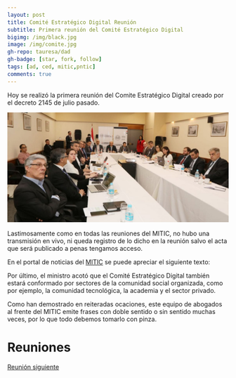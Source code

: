 ```yaml
---
layout: post
title: Comité Estratégico Digital Reunión
subtitle: Primera reunión del Comité Estratégico Digital
bigimg: /img/black.jpg
image: /img/comite.jpg
gh-repo: tauresa/dad
gh-badge: [star, fork, follow]
tags: [ad, ced, mitic,pntic]
comments: true
---
```

Hoy se realizó la primera reunión del Comite Estratégico Digital creado por el decreto 2145 de julio pasado. 

![comite](/img/ced20191017.jpg)

Lastimosamente como en todas las reuniones del MITIC, no hubo una transmisión en vivo, ni queda registro de lo dicho en la reunión salvo el acta que será publicado a penas tengamos acceso.

En el portal de noticias del [MITIC](https://www.mitic.gov.py/noticias/comite-estrategico-digital-presento-objetivos-y-desafios-sus-miembros) se puede apreciar el siguiente texto:

Por último, el ministro acotó que el Comité Estratégico Digital también estará conformado por sectores de la comunidad social organizada, como por ejemplo, la comunidad tecnológica, la academia y el sector privado.

Como han demostrado en reiteradas ocaciones, este equipo de abogados al frente del MITIC emite frases con doble sentido o sin sentido muchas veces, por lo que todo debemos tomarlo con pinza.

# Reuniones
[Reunión siguiente](/2019-10-17-ced-r1/)
